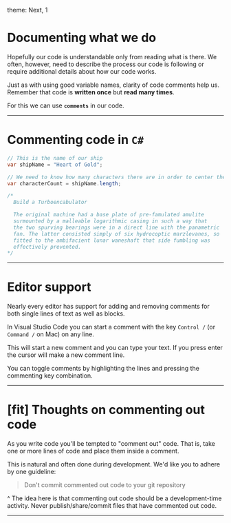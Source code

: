 theme: Next, 1

<!-- prettier-ignore-start -->

# Documenting what we do

Hopefully our code is understandable only from reading what is there. We often, however, need to describe the process our code is following or require
additional details about how our code works.

Just as with using good variable names, clarity of code comments help us. Remember that code is **written once** but **read many times**.

For this we can use **`comments`** in our code.

---

# Commenting code in `C#`

```C#
// This is the name of our ship
var shipName = "Heart of Gold";

// We need to know how many characters there are in order to center the text on the screen.
var characterCount = shipName.length;

/*
  Build a Turboencabulator

  The original machine had a base plate of pre-famulated amulite
  surmounted by a malleable logarithmic casing in such a way that
  the two spurving bearings were in a direct line with the panametric
  fan. The latter consisted simply of six hydrocoptic marzlevanes, so
  fitted to the ambifacient lunar waneshaft that side fumbling was
  effectively prevented.
*/
```

---

# Editor support

Nearly every editor has support for adding and removing comments for both single lines of text as well as blocks.

In Visual Studio Code you can start a comment with the key `Control /` (or `Command /` on Mac) on any line.

This will start a new comment and you can type your text. If you press enter the cursor will make a new comment line.

You can toggle comments by highlighting the lines and pressing the commenting key combination.

---

# [fit] Thoughts on commenting out code

As you write code you'll be tempted to "comment out" code. That is, take one or more lines of code and place them inside a comment.

This is natural and often done during development. We'd like you to adhere by one guideline:

> Don't commit commented out code to your git repository

^ The idea here is that commenting out code should be a development-time
activity. Never publish/share/commit files that have commented out code.

---

<!-- prettier-ignore-end -->
